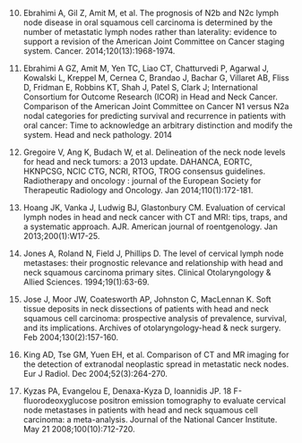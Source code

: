 10. Ebrahimi A, Gil Z, Amit M, et al. The prognosis of N2b and N2c lymph node disease in oral squamous cell carcinoma is determined by the number of metastatic lymph nodes rather than laterality: evidence to support a revision of the American Joint Committee on Cancer staging system. Cancer. 2014;120(13):1968-1974.

11. Ebrahimi A GZ, Amit M, Yen TC, Liao CT, Chatturvedi P, Agarwal J, Kowalski L, Kreppel M, Cernea C, Brandao J, Bachar G, Villaret AB, Fliss D, Fridman E, Robbins KT, Shah J, Patel S, Clark J; International Consortium for Outcome Research (ICOR) in Head and Neck Cancer. Comparison of the American Joint Committee on Cancer N1 versus N2a nodal categories for predicting survival and recurrence in patients with oral cancer: Time to acknowledge an arbitrary distinction and modify the system. Head and neck pathology. 2014

12. Gregoire V, Ang K, Budach W, et al. Delineation of the neck node levels for head and neck tumors: a 2013 update. DAHANCA, EORTC, HKNPCSG, NCIC CTG, NCRI, RTOG, TROG consensus guidelines. Radiotherapy and oncology : journal of the European Society for Therapeutic Radiology and Oncology. Jan 2014;110(1):172-181.

13. Hoang JK, Vanka J, Ludwig BJ, Glastonbury CM. Evaluation of cervical lymph nodes in head and neck cancer with CT and MRI: tips, traps, and a systematic approach. AJR. American journal of roentgenology. Jan 2013;200(1):W17-25.

14. Jones A, Roland N, Field J, Phillips D. The level of cervical lymph node metastases: their prognostic relevance and relationship with head and neck squamous carcinoma primary sites. Clinical Otolaryngology & Allied Sciences. 1994;19(1):63-69.

15. Jose J, Moor JW, Coatesworth AP, Johnston C, MacLennan K. Soft tissue deposits in neck dissections of patients with head and neck squamous cell carcinoma: prospective analysis of prevalence, survival, and its implications. Archives of otolaryngology-head & neck surgery. Feb 2004;130(2):157-160.

16. King AD, Tse GM, Yuen EH, et al. Comparison of CT and MR imaging for the detection of extranodal neoplastic spread in metastatic neck nodes. Eur J Radiol. Dec 2004;52(3):264-270.

17. Kyzas PA, Evangelou E, Denaxa-Kyza D, Ioannidis JP. 18 F-fluorodeoxyglucose positron emission tomography to evaluate cervical node metastases in patients with head and neck squamous cell carcinoma: a meta-analysis. Journal of the National Cancer Institute. May 21 2008;100(10):712-720.